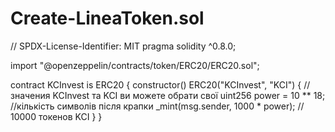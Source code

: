 # Create-LineaToken.sol
// SPDX-License-Identifier: MIT
pragma solidity ^0.8.0;

import "@openzeppelin/contracts/token/ERC20/ERC20.sol";

contract KCInvest is ERC20 {
    constructor() ERC20("KCInvest", "KCI") { //значения KCInvest та KCI ви можете обрати свої
        uint256 power = 10 ** 18; //кількість символів після крапки
        _mint(msg.sender, 1000 * power); // 10000 токенов KCI
    }
}
